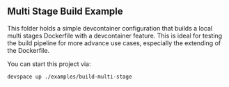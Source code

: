 ## Multi Stage Build Example

This folder holds a simple devcontainer configuration that builds a local multi stages Dockerfile with a devcontainer feature. This is ideal for testing the build pipeline for more advance use cases, especially the extending of the Dockerfile. 

You can start this project via:
```
devspace up ./examples/build-multi-stage
```
